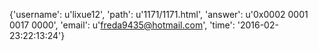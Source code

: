 {'username': u'lixue12', 'path': u'1171/1171.html', 'answer': u'0x0002 0001 0017 0000', 'email': u'freda9435@hotmail.com', 'time': '2016-02-23:22:13:24'}